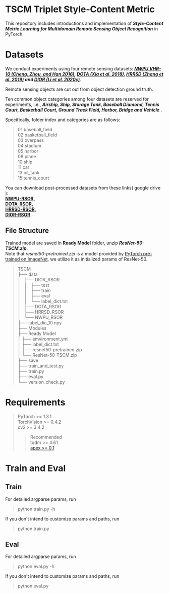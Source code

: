 # TSCM Triplet Style-Content Metric

This repository includes introductions and implementation of ***Style-Content Metric Learning for Multidomain Remote Sensing Object Recognition*** in PyTorch.


# Datasets

We conduct experiments using four remote sensing datasets: ***[NWPU VHR-10 (Cheng, Zhou, and Han 2016)](https://gcheng-nwpu.github.io/#Datasets), [DOTA (Xia et al. 2018)](https://captain-whu.github.io/DOTA/), 
[HRRSD (Zhang et al. 2019)](https://github.com/CrazyStoneonRoad/TGRS-HRRSD-Dataset) and [DIOR (Li et al. 2020c)](http://www.escience.cn/people/JunweiHan/DIOR.html)***.

Remote sensing objects are cut out from object detection ground truth.

Ten common object categories among four datasets are reserved for experiments, i.e., ***Airship, Ship, Storage Tank, Baseball Diamond, Tennis Court, Basketball Court, Ground Track Field, Harbor, Bridge and 
Vehicle*** .

Specifically, folder index and categories are as follows:

>01 baseball_field  
02 basketball_field  
03 overpass  
04 stadium  
05 harbor  
08 plane  
10 ship  
11 car  
13 oil_tank  
15 tennis_court  

You can download post-processed datasets from these links( google drive ):   
**[NWPU-RSOR](https://drive.google.com/file/d/1avSDZeNtys5vGNgN8JqwA-4l2CI7Oc9v/view?usp=share_link),**  
**[DOTA-RSOR](https://drive.google.com/file/d/1EzV3mgxYwDhMuAD1SwNi7JGOvtyGZoBl/view?usp=share_link),**  
**[HRRSD-RSOR](https://drive.google.com/file/d/1ZlInqLBa0nugPvIdr8DUjUcgIYHaDcEP/view?usp=share_link),**  
**[DIOR-RSOR](https://drive.google.com/file/d/1xu_hhQpdUVkwY02oQwrMrtVlDPZSiDvV/view?usp=share_link).**  

## File Structure
Trained model are saved in **Ready Model** folder, unzip ***ResNet-50-TSCM.zip***.  
Note that *resnet50-pretrained.zip* is a model provided by [PyTorch pre-trained on ImageNet](https://download.pytorch.org/models/resnet50-19c8e357.pth), 
we utilize it as initialized params of ResNet-50.

>TSCM  
├── data  
│   ├── DIOR_RSOR  
│   │   ├── test  
│   │   ├── train  
│   │   ├── eval  
│   │   └── label_dict.txt  
│   ├── DOTA_RSOR  
│   ├── HRRSD_RSOR  
│   └── NWPU_RSOR  
├── label_dic_10.npy  
├── Modules  
├── Ready Model  
│   ├── emvironment.yml  
│   ├── label_dict.txt  
│   ├── resnet50-pretrained.zip  
│   └── ResNet-50-TSCM.zip  
├── save  
├── train_and_test.py  
├── train.py  
├── eval.py  
└── version_check.py  


# Requirements

>PyTorch >= 1.3.1  
TorchVision >= 0.4.2  
cv2 >= 3.4.2  
>>Recommended  
tqdm >= 4.61  
[apex >= 0.1](https://github.com/NVIDIA/apex)  


# Train and Eval

## Train
For detailed argparse params, run
> python train.py -h

If you don't intend to customize params and paths, run  
> python train.py

## Eval
For detailed argparse params, run
> python eval.py -h 

If you don't intend to customize params and paths, run  
> python eval.py
